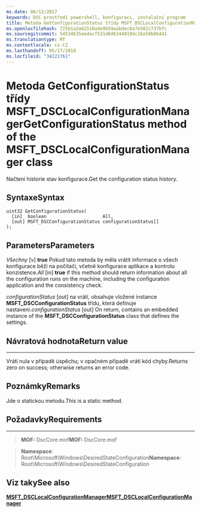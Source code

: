 ```yaml
---
ms.date: 06/12/2017
keywords: DSC prostředí powershell, konfiguraci, instalační program
title: Metoda GetConfigurationStatus třídy MSFT_DSCLocalConfigurationManager
ms.openlocfilehash: 725b1a2a62510a4e9b59aabdec8a7e502c737bfc
ms.sourcegitcommit: 54534635eedacf531d8d6344019dc16a50b8b441
ms.translationtype: MT
ms.contentlocale: cs-CZ
ms.lasthandoff: 05/17/2018
ms.locfileid: "34221761"
---
```

# <a name="getconfigurationstatus-method-of-the-msftdsclocalconfigurationmanager-class"></a><span data-ttu-id="ba4dd-103">Metoda GetConfigurationStatus třídy MSFT_DSCLocalConfigurationManager</span><span class="sxs-lookup"><span data-stu-id="ba4dd-103">GetConfigurationStatus method of the MSFT_DSCLocalConfigurationManager class</span></span>

<span data-ttu-id="ba4dd-104">Načtení historie stav konfigurace.</span><span class="sxs-lookup"><span data-stu-id="ba4dd-104">Get the configuration status history.</span></span>

<a name="syntax"></a><span data-ttu-id="ba4dd-105">Syntaxe</span><span class="sxs-lookup"><span data-stu-id="ba4dd-105">Syntax</span></span>
------

```mof
uint32 GetConfigurationStatus(
  [in]  boolean                     All,
  [out] MSFT_DSCConfigurationStatus configurationStatus[]
);
```

<a name="parameters"></a><span data-ttu-id="ba4dd-106">Parameters</span><span class="sxs-lookup"><span data-stu-id="ba4dd-106">Parameters</span></span>
----------

<span data-ttu-id="ba4dd-107">*Všechny* \[v\] **true** Pokud tato metoda by měla vrátit informace o všech konfigurace běží na počítači, včetně konfigurace aplikace a kontrolu konzistence.</span><span class="sxs-lookup"><span data-stu-id="ba4dd-107">*All* \[in\] **true** if this method should return information about all the configuration runs on the machine, including the configuration application and the consistency check.</span></span>

<span data-ttu-id="ba4dd-108">*configurationStatus* \[out\] na vrátí, obsahuje vložené instance **MSFT_DSCConfigurationStatus** třídu, která definuje nastavení.</span><span class="sxs-lookup"><span data-stu-id="ba4dd-108">*configurationStatus* \[out\] On return, contains an embedded instance of the **MSFT_DSCConfigurationStatus** class that defines the settings.</span></span>

## <a name="return-value"></a><span data-ttu-id="ba4dd-109">Návratová hodnota</span><span class="sxs-lookup"><span data-stu-id="ba4dd-109">Return value</span></span>
------------

<span data-ttu-id="ba4dd-110">Vrátí nula v případě úspěchu; v opačném případě vrátí kód chyby.</span><span class="sxs-lookup"><span data-stu-id="ba4dd-110">Returns zero on success; otherwise returns an error code.</span></span>

## <a name="remarks"></a><span data-ttu-id="ba4dd-111">Poznámky</span><span class="sxs-lookup"><span data-stu-id="ba4dd-111">Remarks</span></span>

<span data-ttu-id="ba4dd-112">Jde o statickou metodu.</span><span class="sxs-lookup"><span data-stu-id="ba4dd-112">This is a static method.</span></span>

## <a name="requirements"></a><span data-ttu-id="ba4dd-113">Požadavky</span><span class="sxs-lookup"><span data-stu-id="ba4dd-113">Requirements</span></span>
------------
><span data-ttu-id="ba4dd-114">**MOF:** DscCore.mof</span><span class="sxs-lookup"><span data-stu-id="ba4dd-114">**MOF:** DscCore.mof</span></span>

><span data-ttu-id="ba4dd-115">**Namespace**: Root\Microsoft\Windows\DesiredStateConfiguration</span><span class="sxs-lookup"><span data-stu-id="ba4dd-115">**Namespace**: Root\Microsoft\Windows\DesiredStateConfiguration</span></span>


## <a name="see-also"></a><span data-ttu-id="ba4dd-116">Viz taky</span><span class="sxs-lookup"><span data-stu-id="ba4dd-116">See also</span></span>


[<span data-ttu-id="ba4dd-117">**MSFT_DSCLocalConfigurationManager**</span><span class="sxs-lookup"><span data-stu-id="ba4dd-117">**MSFT_DSCLocalConfigurationManager**</span></span>](msft-dsclocalconfigurationmanager.md)